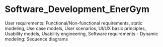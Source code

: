 # Software_Development_EnerGym
User requirements: Functional/Non-functional requirements, static modeling, Use case models, User scenarios, UI/UX basic principles, Usability models, Usability engineering,  Software requirements - Dynamic modeling: Sequence diagrams
